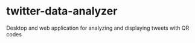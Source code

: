 # twitter-data-analyzer
Desktop and web application for analyzing and displaying tweets with QR codes
